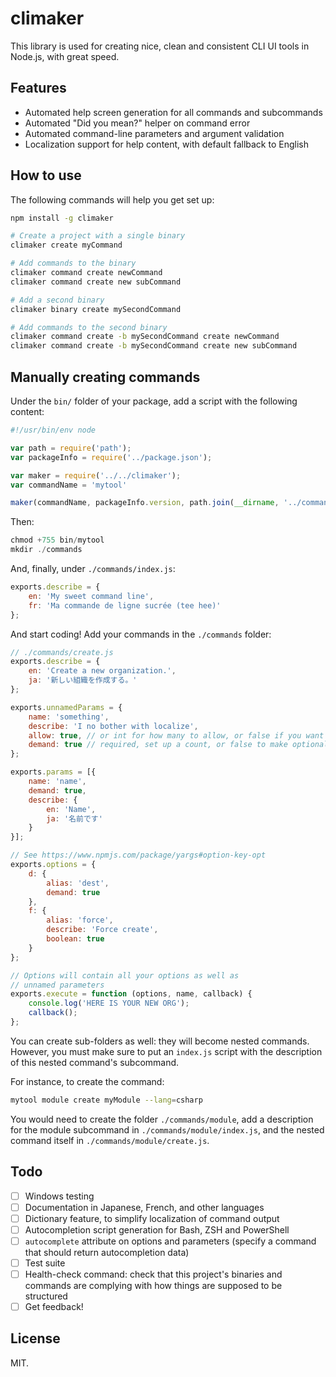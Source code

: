 climaker
========

This library is used for creating nice, clean and
consistent CLI UI tools in Node.js, with great speed.

## Features

* Automated help screen generation for all commands and subcommands
* Automated "Did you mean?" helper on command error
* Automated command-line parameters and argument validation
* Localization support for help content, with default fallback to English

## How to use

The following commands will help you get set up:

```bash
npm install -g climaker

# Create a project with a single binary
climaker create myCommand

# Add commands to the binary
climaker command create newCommand
climaker command create new subCommand

# Add a second binary
climaker binary create mySecondCommand

# Add commands to the second binary
climaker command create -b mySecondCommand create newCommand
climaker command create -b mySecondCommand create new subCommand
```

## Manually creating commands

Under the `bin/` folder of your package, add a script with
the following content:

```javascript
#!/usr/bin/env node

var path = require('path');
var packageInfo = require('../package.json');

var maker = require('../../climaker');
var commandName = 'mytool'

maker(commandName, packageInfo.version, path.join(__dirname, '../commands'));
```

Then:

```javascript
chmod +755 bin/mytool
mkdir ./commands
```

And, finally, under `./commands/index.js`:

```javascript
exports.describe = {
	en: 'My sweet command line',
	fr: 'Ma commande de ligne sucrée (tee hee)'
};
```

And start coding! Add your commands in the `./commands` folder:

```javascript
// ./commands/create.js
exports.describe = {
	en: 'Create a new organization.',
	ja: '新しい組織を作成する。'
};

exports.unnamedParams = {
	name: 'something',
	describe: 'I no bother with localize',
	allow: true, // or int for how many to allow, or false if you want to be strict
	demand: true // required, set up a count, or false to make optional
};

exports.params = [{
	name: 'name',
	demand: true,
	describe: {
		en: 'Name',
		ja: '名前です'
	}
}];

// See https://www.npmjs.com/package/yargs#option-key-opt
exports.options = {
	d: {
		alias: 'dest',
		demand: true
	},
	f: {
		alias: 'force',
		describe: 'Force create',
		boolean: true
	}
};

// Options will contain all your options as well as
// unnamed parameters
exports.execute = function (options, name, callback) {
	console.log('HERE IS YOUR NEW ORG');
	callback();
};
```

You can create sub-folders as well: they will become nested commands.
However, you must make sure to put an `index.js` script with the description
of this nested command's subcommand.

For instance, to create the command:

```bash
mytool module create myModule --lang=csharp
```

You would need to create the folder `./commands/module`,
add a description for the module subcommand in `./commands/module/index.js`,
and the nested command itself in `./commands/module/create.js`.

## Todo

- [ ] Windows testing
- [ ] Documentation in Japanese, French, and other languages
- [ ] Dictionary feature, to simplify localization of command output
- [ ] Autocompletion script generation for Bash, ZSH and PowerShell
- [ ] `autocomplete` attribute on options and parameters (specify a command
      that should return autocompletion data)
- [ ] Test suite
- [ ] Health-check command: check that this project's binaries
      and commands are complying with how things are
	  supposed to be structured
- [ ] Get feedback!

## License

MIT.
